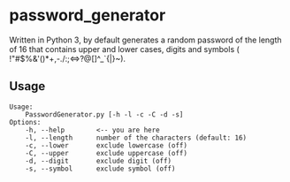 # password_generator

Written in Python 3, by default generates a random password of the length of 16 that contains upper and lower cases, digits and symbols ( !"#$%&'()*+,-./:;<=>?@[\]^_`{|}~).

## Usage
```
Usage:
    PasswordGenerator.py [-h -l -c -C -d -s]
Options:
    -h, --help        <-- you are here
    -l, --length      number of the characters (default: 16)
    -c, --lower       exclude lowercase (off)
    -C, --upper       exclude uppercase (off)
    -d, --digit       exclude digit (off)
    -s, --symbol      exclude symbol (off)
```